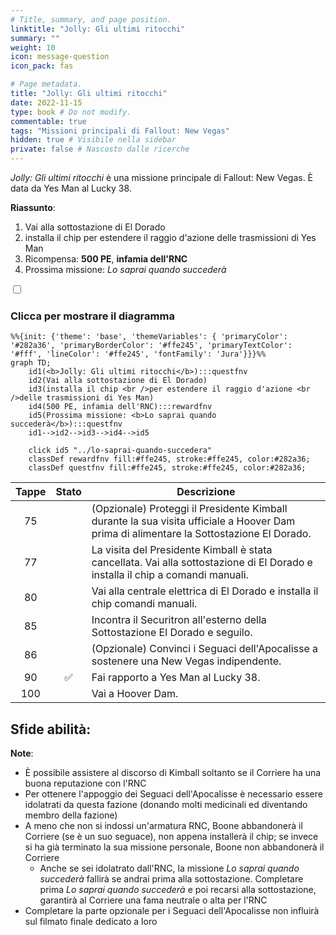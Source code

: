 ```yaml
---
# Title, summary, and page position.
linktitle: "Jolly: Gli ultimi ritocchi"
summary: ""
weight: 10
icon: message-question
icon_pack: fas

# Page metadata.
title: "Jolly: Gli ultimi ritocchi"
date: 2022-11-15
type: book # Do not modify.
commentable: true
tags: "Missioni principali di Fallout: New Vegas"
hidden: true # Visibile nella sidebar
private: false # Nascosto dalle ricerche
---
```


<div class="fnv">


*Jolly: Gli ultimi ritocchi* è una missione principale di Fallout: New Vegas. È data da Yes Man al Lucky 38.

**Riassunto**:
1. Vai alla sottostazione di El Dorado
2. installa il chip per estendere il raggio d'azione delle trasmissioni di Yes Man
3. Ricompensa: **500 PE**, **infamia dell'RNC**
4. Prossima missione: *Lo saprai quando succederà*

<section class="chart-collapse">
<input type="checkbox" name="collapse2" id="handle2">
<h3 class="handle">
<label for="handle2">Clicca per mostrare il diagramma</label>
</h3>
<div class="content">

```mermaid
%%{init: {'theme': 'base', 'themeVariables': { 'primaryColor': '#282a36', 'primaryBorderColor': '#ffe245', 'primaryTextColor': '#fff', 'lineColor': '#ffe245', 'fontFamily': 'Jura'}}}%%
graph TD;
    id1(<b>Jolly: Gli ultimi ritocchi</b>):::questfnv
    id2(Vai alla sottostazione di El Dorado)
    id3(installa il chip <br />per estendere il raggio d'azione <br />delle trasmissioni di Yes Man)
    id4(500 PE, infamia dell'RNC):::rewardfnv
    id5(Prossima missione: <b>Lo saprai quando succederà</b>):::questfnv
    id1-->id2-->id3-->id4-->id5
    
    click id5 "../lo-saprai-quando-succedera"
    classDef rewardfnv fill:#ffe245, stroke:#ffe245, color:#282a36;
    classDef questfnv fill:#ffe245, stroke:#ffe245, color:#282a36;
```

</div>
</section>

| Tappe |       Stato        | Descrizione |
|:-----:|:------------------:| ----------- |
|                           75                          |            | (Opzionale) Proteggi il Presidente Kimball durante la sua visita ufficiale a Hoover Dam prima di alimentare la Sottostazione El Dorado.                                     |
|                           77                          |            | La visita del Presidente Kimball è stata cancellata. Vai alla sottostazione di El Dorado e installa il chip a comandi manuali.                                              |
|                           80                          |            | Vai alla centrale elettrica di El Dorado e installa il chip comandi manuali.                                                                                                |
|                           85                          |            | Incontra il Securitron all'esterno della Sottostazione El Dorado e seguilo.                                                                                                 |
|                           86                          |            | (Opzionale) Convinci i Seguaci dell'Apocalisse a sostenere una New Vegas indipendente.                                                                                      |
|                           90                          | :white_check_mark: | Fai rapporto a Yes Man al Lucky 38.                                                                                                                                         |
|                          100                          |            | Vai a Hoover Dam.                                                                                                                                                           |


**Sfide abilità**:
- 



**Note**:
- È possibile assistere al discorso di Kimball soltanto se il Corriere ha una buona reputazione con l'RNC
- Per ottenere l'appoggio dei Seguaci dell'Apocalisse è necessario essere idolatrati da questa fazione (donando molti medicinali ed diventando membro della fazione)
- A meno che non si indossi un'armatura RNC, Boone abbandonerà il Corriere (se è un suo seguace), non appena installerà il chip; se invece si ha già terminato la sua missione personale, Boone non abbandonerà il Corriere
  - Anche se sei idolatrato dall'RNC, la missione *Lo saprai quando succederà* fallirà se andrai prima alla sottostazione. Completare prima *Lo saprai quando succederà* e poi recarsi alla sottostazione, garantirà al Corriere una fama neutrale o alta per l'RNC
- Completare la parte opzionale per i Seguaci dell'Apocalisse non influirà sul filmato finale dedicato a loro


</div>


